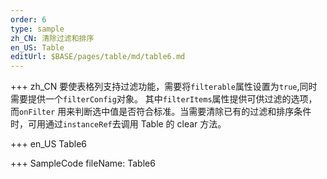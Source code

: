 ```yaml
---
order: 6
type: sample
zh_CN: 清除过滤和排序
en_US: Table
editUrl: $BASE/pages/table/md/table6.md
---
```


+++ zh_CN
要使表格列支持过滤功能，需要将<Code>filterable</Code>属性设置为<Code>true</Code>,同时需要提供一个<Code>filterConfig</Code>对象。
其中<Code>filterItems</Code>属性提供可供过滤的选项，而<Code>onFilter</Code>
用来判断选中值是否符合标准。当需要清除已有的过滤和排序条件时，可用通过<Code>instanceRef</Code>去调用 Table 的 clear 方法。

+++ en_US
Table6

+++ SampleCode
fileName: Table6
